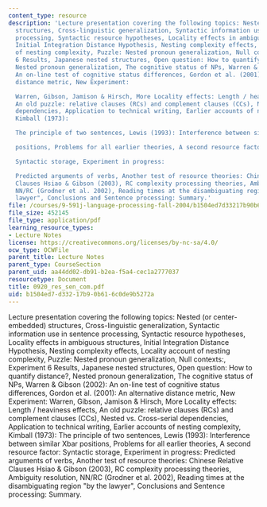 ```yaml
---
content_type: resource
description: 'Lecture presentation covering the following topics: Nested (or center-embedded)
  structures, Cross-linguistic generalization, Syntactic information use in sentence
  processing, Syntactic resource hypotheses, Locality effects in ambiguous structures,
  Initial Integration Distance Hypothesis, Nesting complexity effects, Locality account
  of nesting complexity, Puzzle: Nested pronoun generalization, Null contexts:, Experiment
  6 Results, Japanese nested structures, Open question: How to quantify distance?,
  Nested pronoun generalization, The cognitive status of NPs, Warren & Gibson (2002):
  An on-line test of cognitive status differences, Gordon et al. (2001): An alternative
  distance metric, New Experiment:

  Warren, Gibson, Jamison & Hirsch, More Locality effects: Length / heaviness effects,
  An old puzzle: relative clauses (RCs) and complement clauses (CCs), Nested vs. Cross-serial
  dependencies, Application to technical writing, Earlier accounts of nesting complexity,
  Kimball (1973):

  The principle of two sentences, Lewis (1993): Interference between similar Xbar

  positions, Problems for all earlier theories, A second resource factor:

  Syntactic storage, Experiment in progress:

  Predicted arguments of verbs, Another test of resource theories: Chinese Relative
  Clauses Hsiao & Gibson (2003), RC complexity processing theories, Ambiguity resolution,
  NN/RC (Grodner et al. 2002), Reading times at the disambiguating region "by the
  lawyer", Conclusions and Sentence processing: Summary.'
file: /courses/9-591j-language-processing-fall-2004/b1504ed7d33217b90b616c0de9b5272a_0920_res_sen_com.pdf
file_size: 452145
file_type: application/pdf
learning_resource_types:
- Lecture Notes
license: https://creativecommons.org/licenses/by-nc-sa/4.0/
ocw_type: OCWFile
parent_title: Lecture Notes
parent_type: CourseSection
parent_uid: aa44dd02-db91-b2ea-f5a4-cec1a2777037
resourcetype: Document
title: 0920_res_sen_com.pdf
uid: b1504ed7-d332-17b9-0b61-6c0de9b5272a
---
```

Lecture presentation covering the following topics: Nested (or center-embedded) structures, Cross-linguistic generalization, Syntactic information use in sentence processing, Syntactic resource hypotheses, Locality effects in ambiguous structures, Initial Integration Distance Hypothesis, Nesting complexity effects, Locality account of nesting complexity, Puzzle: Nested pronoun generalization, Null contexts:, Experiment 6 Results, Japanese nested structures, Open question: How to quantify distance?, Nested pronoun generalization, The cognitive status of NPs, Warren & Gibson (2002): An on-line test of cognitive status differences, Gordon et al. (2001): An alternative distance metric, New Experiment:
Warren, Gibson, Jamison & Hirsch, More Locality effects: Length / heaviness effects, An old puzzle: relative clauses (RCs) and complement clauses (CCs), Nested vs. Cross-serial dependencies, Application to technical writing, Earlier accounts of nesting complexity, Kimball (1973):
The principle of two sentences, Lewis (1993): Interference between similar Xbar
positions, Problems for all earlier theories, A second resource factor:
Syntactic storage, Experiment in progress:
Predicted arguments of verbs, Another test of resource theories: Chinese Relative Clauses Hsiao & Gibson (2003), RC complexity processing theories, Ambiguity resolution, NN/RC (Grodner et al. 2002), Reading times at the disambiguating region "by the lawyer", Conclusions and Sentence processing: Summary.